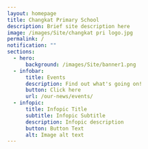 ```yaml
---
layout: homepage
title: Changkat Primary School
description: Brief site description here
image: /images/Site/changkat pri logo.jpg
permalink: /
notification: ""
sections:
  - hero:
      background: /images/Site/banner1.png
  - infobar:
      title: Events
      description: Find out what's going on!
      button: Click here
      url: /our-news/events/
  - infopic:
      title: Infopic Title
      subtitle: Infopic Subtitle
      description: Infopic description
      button: Button Text
      alt: Image alt text
---
```

